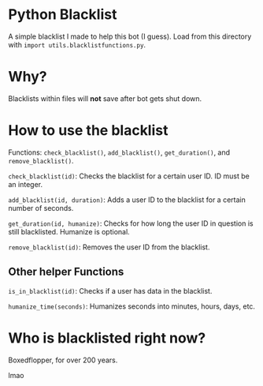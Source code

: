 # Python Blacklist
A simple blacklist I made to help this bot (I guess). Load from this directory with `import utils.blacklistfunctions.py`.

# Why?
Blacklists within files will **not** save after bot gets shut down. 

# How to use the blacklist
Functions: `check_blacklist()`, `add_blacklist()`, `get_duration()`, and `remove_blacklist()`.

`check_blacklist(id)`: Checks the blacklist for a certain user ID. ID must be an integer.

`add_blacklist(id, duration)`: Adds a user ID to the blacklist for a certain number of seconds. 

`get_duration(id, humanize)`: Checks for how long the user ID in question is still blacklisted. Humanize is optional.

`remove_blacklist(id)`: Removes the user ID from the blacklist.
 
## Other helper Functions
`is_in_blacklist(id)`: Checks if a user has data in the blacklist.

`humanize_time(seconds)`: Humanizes seconds into minutes, hours, days, etc.
# Who is blacklisted right now?
Boxedflopper, for over 200 years.

lmao